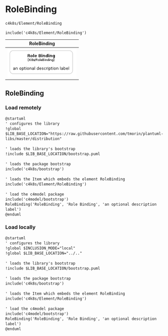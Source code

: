 # RoleBinding


```text
c4k8s/Element/RoleBinding
```

```text
include('c4k8s/Element/RoleBinding')
```



| RoleBinding |
| :---: |
| ![illustration for RoleBinding](../../c4k8s/Element/RoleBinding.Local.png) |




## RoleBinding

### Load remotely
```plantuml
@startuml
' configures the library
!global $LIB_BASE_LOCATION="https://raw.githubusercontent.com/tmorin/plantuml-libs/master/distribution"

' loads the library's bootstrap
!include $LIB_BASE_LOCATION/bootstrap.puml

' loads the package bootstrap
include('c4k8s/bootstrap')

' loads the Item which embeds the element RoleBinding
include('c4k8s/Element/RoleBinding')

' load the c4model package
include('c4model/bootstrap')
RoleBinding('RoleBinding', 'Role Binding', 'an optional description label')
@enduml
```

### Load locally
```plantuml
@startuml
' configures the library
!global $INCLUSION_MODE="local"
!global $LIB_BASE_LOCATION="../.."

' loads the library's bootstrap
!include $LIB_BASE_LOCATION/bootstrap.puml

' loads the package bootstrap
include('c4k8s/bootstrap')

' loads the Item which embeds the element RoleBinding
include('c4k8s/Element/RoleBinding')

' load the c4model package
include('c4model/bootstrap')
RoleBinding('RoleBinding', 'Role Binding', 'an optional description label')
@enduml
```

